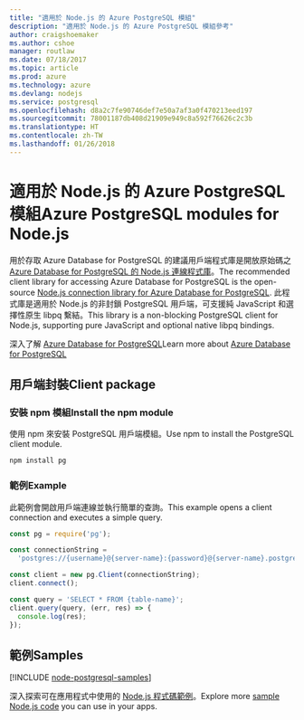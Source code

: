 ```yaml
---
title: "適用於 Node.js 的 Azure PostgreSQL 模組"
description: "適用於 Node.js 的 Azure PostgreSQL 模組參考"
author: craigshoemaker
ms.author: cshoe
manager: routlaw
ms.date: 07/18/2017
ms.topic: article
ms.prod: azure
ms.technology: azure
ms.devlang: nodejs
ms.service: postgresql
ms.openlocfilehash: d8a2c7fe90746def7e50a7af3a0f470213eed197
ms.sourcegitcommit: 78001187db408d21909e949c8a592f76626c2c3b
ms.translationtype: HT
ms.contentlocale: zh-TW
ms.lasthandoff: 01/26/2018
---
```

# <a name="azure-postgresql-modules-for-nodejs"></a><span data-ttu-id="47342-103">適用於 Node.js 的 Azure PostgreSQL 模組</span><span class="sxs-lookup"><span data-stu-id="47342-103">Azure PostgreSQL modules for Node.js</span></span>

<span data-ttu-id="47342-104">用於存取 Azure Database for PostgreSQL 的建議用戶端程式庫是開放原始碼之 [Azure Database for PostgreSQL 的 Node.js 連線程式庫](https://www.npmjs.com/package/pg)。</span><span class="sxs-lookup"><span data-stu-id="47342-104">The recommended client library for accessing Azure Database for PostgreSQL is the open-source [Node.js connection library for Azure Database for PostgreSQL](https://www.npmjs.com/package/pg).</span></span> <span data-ttu-id="47342-105">此程式庫是適用於 Node.js 的非封鎖 PostgreSQL 用戶端，可支援純 JavaScript 和選擇性原生 libpq 繫結。</span><span class="sxs-lookup"><span data-stu-id="47342-105">This library is a non-blocking PostgreSQL client for Node.js, supporting pure JavaScript and optional native libpq bindings.</span></span>

<span data-ttu-id="47342-106">深入了解 [Azure Database for PostgreSQL](https://docs.microsoft.com/azure/postgresql/)</span><span class="sxs-lookup"><span data-stu-id="47342-106">Learn more about [Azure Database for PostgreSQL](https://docs.microsoft.com/azure/postgresql/)</span></span>

## <a name="client-package"></a><span data-ttu-id="47342-107">用戶端封裝</span><span class="sxs-lookup"><span data-stu-id="47342-107">Client package</span></span>

### <a name="install-the-npm-module"></a><span data-ttu-id="47342-108">安裝 npm 模組</span><span class="sxs-lookup"><span data-stu-id="47342-108">Install the npm module</span></span>

<span data-ttu-id="47342-109">使用 npm 來安裝 PostgreSQL 用戶端模組。</span><span class="sxs-lookup"><span data-stu-id="47342-109">Use npm to install the PostgreSQL client module.</span></span>

```bash
npm install pg
```   

### <a name="example"></a><span data-ttu-id="47342-110">範例</span><span class="sxs-lookup"><span data-stu-id="47342-110">Example</span></span>

<span data-ttu-id="47342-111">此範例會開啟用戶端連線並執行簡單的查詢。</span><span class="sxs-lookup"><span data-stu-id="47342-111">This example opens a client connection and executes a simple query.</span></span>

```javascript
const pg = require('pg');

const connectionString =
  'postgres://{username}@{server-name}:{password}@{server-name}.postgres.database.azure.com:5432/{database-name}?ssl=true';

const client = new pg.Client(connectionString);
client.connect();

const query = 'SELECT * FROM {table-name}';
client.query(query, (err, res) => {
  console.log(res);
});
```

## <a name="samples"></a><span data-ttu-id="47342-112">範例</span><span class="sxs-lookup"><span data-stu-id="47342-112">Samples</span></span>

[!INCLUDE [node-postgresql-samples](../docs-ref-conceptual/includes/postgresql-samples.md)]

<span data-ttu-id="47342-113">深入探索可在應用程式中使用的 [Node.js 程式碼範例](https://azure.microsoft.com/resources/samples/?platform=nodejs)。</span><span class="sxs-lookup"><span data-stu-id="47342-113">Explore more [sample Node.js code](https://azure.microsoft.com/resources/samples/?platform=nodejs) you can use in your apps.</span></span>
